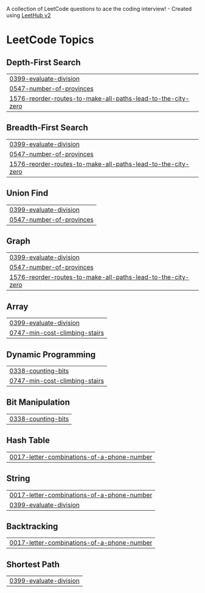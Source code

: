 A collection of LeetCode questions to ace the coding interview! - Created using [LeetHub v2](https://github.com/arunbhardwaj/LeetHub-2.0)
<!---LeetCode Topics Start-->
# LeetCode Topics
## Depth-First Search
|  |
| ------- |
| [0399-evaluate-division](https://github.com/Saiyyam24/leethub/tree/master/0399-evaluate-division) |
| [0547-number-of-provinces](https://github.com/Saiyyam24/leethub/tree/master/0547-number-of-provinces) |
| [1576-reorder-routes-to-make-all-paths-lead-to-the-city-zero](https://github.com/Saiyyam24/leethub/tree/master/1576-reorder-routes-to-make-all-paths-lead-to-the-city-zero) |
## Breadth-First Search
|  |
| ------- |
| [0399-evaluate-division](https://github.com/Saiyyam24/leethub/tree/master/0399-evaluate-division) |
| [0547-number-of-provinces](https://github.com/Saiyyam24/leethub/tree/master/0547-number-of-provinces) |
| [1576-reorder-routes-to-make-all-paths-lead-to-the-city-zero](https://github.com/Saiyyam24/leethub/tree/master/1576-reorder-routes-to-make-all-paths-lead-to-the-city-zero) |
## Union Find
|  |
| ------- |
| [0399-evaluate-division](https://github.com/Saiyyam24/leethub/tree/master/0399-evaluate-division) |
| [0547-number-of-provinces](https://github.com/Saiyyam24/leethub/tree/master/0547-number-of-provinces) |
## Graph
|  |
| ------- |
| [0399-evaluate-division](https://github.com/Saiyyam24/leethub/tree/master/0399-evaluate-division) |
| [0547-number-of-provinces](https://github.com/Saiyyam24/leethub/tree/master/0547-number-of-provinces) |
| [1576-reorder-routes-to-make-all-paths-lead-to-the-city-zero](https://github.com/Saiyyam24/leethub/tree/master/1576-reorder-routes-to-make-all-paths-lead-to-the-city-zero) |
## Array
|  |
| ------- |
| [0399-evaluate-division](https://github.com/Saiyyam24/leethub/tree/master/0399-evaluate-division) |
| [0747-min-cost-climbing-stairs](https://github.com/Saiyyam24/leethub/tree/master/0747-min-cost-climbing-stairs) |
## Dynamic Programming
|  |
| ------- |
| [0338-counting-bits](https://github.com/Saiyyam24/leethub/tree/master/0338-counting-bits) |
| [0747-min-cost-climbing-stairs](https://github.com/Saiyyam24/leethub/tree/master/0747-min-cost-climbing-stairs) |
## Bit Manipulation
|  |
| ------- |
| [0338-counting-bits](https://github.com/Saiyyam24/leethub/tree/master/0338-counting-bits) |
## Hash Table
|  |
| ------- |
| [0017-letter-combinations-of-a-phone-number](https://github.com/Saiyyam24/leethub/tree/master/0017-letter-combinations-of-a-phone-number) |
## String
|  |
| ------- |
| [0017-letter-combinations-of-a-phone-number](https://github.com/Saiyyam24/leethub/tree/master/0017-letter-combinations-of-a-phone-number) |
| [0399-evaluate-division](https://github.com/Saiyyam24/leethub/tree/master/0399-evaluate-division) |
## Backtracking
|  |
| ------- |
| [0017-letter-combinations-of-a-phone-number](https://github.com/Saiyyam24/leethub/tree/master/0017-letter-combinations-of-a-phone-number) |
## Shortest Path
|  |
| ------- |
| [0399-evaluate-division](https://github.com/Saiyyam24/leethub/tree/master/0399-evaluate-division) |
<!---LeetCode Topics End-->
